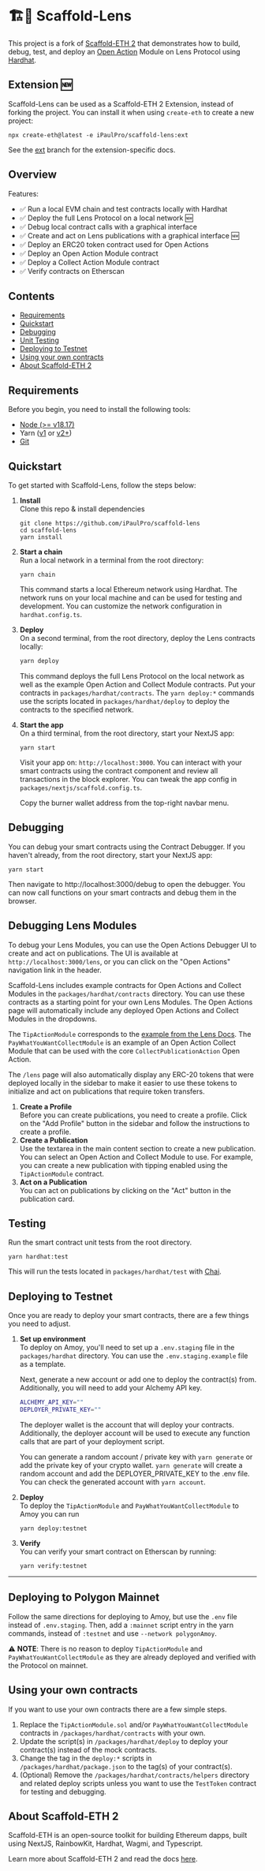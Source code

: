 # 🏗🌿 Scaffold-Lens

This project is a fork of [Scaffold-ETH 2](https://github.com/scaffold-eth/scaffold-eth-2) that demonstrates how to build, debug, test, and deploy an [Open Action](https://docs.lens.xyz/docs/publication-actions-aka-open-actions) Module on Lens Protocol using [Hardhat](https://hardhat.org/).

## Extension 🆕

Scaffold-Lens can be used as a Scaffold-ETH 2 Extension, instead of forking the project. You can install it when using `create-eth` to create a new project:

```shell
npx create-eth@latest -e iPaulPro/scaffold-lens:ext
```

See the [ext](https://github.com/iPaulPro/scaffold-lens/tree/ext) branch for the extension-specific docs.

## Overview

Features:
- ✅ Run a local EVM chain and test contracts locally with Hardhat
- ✅ Deploy the full Lens Protocol on a local network 🆕
- ✅ Debug local contract calls with a graphical interface
- ✅ Create and act on Lens publications with a graphical interface 🆕
- ✅ Deploy an ERC20 token contract used for Open Actions
- ✅ Deploy an Open Action Module contract
- ✅ Deploy a Collect Action Module contract
- ✅ Verify contracts on Etherscan

## Contents

- [Requirements](#requirements)
- [Quickstart](#quickstart)
- [Debugging](#debugging)
- [Unit Testing](#testing)
- [Deploying to Testnet](#deploying-to-testnet)
- [Using your own contracts](#using-your-own-contracts)
- [About Scaffold-ETH 2](#about-scaffold-eth-2)

## Requirements

Before you begin, you need to install the following tools:

- [Node (>= v18.17)](https://nodejs.org/en/download/)
- Yarn ([v1](https://classic.yarnpkg.com/en/docs/install/) or [v2+](https://yarnpkg.com/getting-started/install))
- [Git](https://git-scm.com/downloads)

## Quickstart

To get started with Scaffold-Lens, follow the steps below:

1. **Install**  
   Clone this repo & install dependencies
    ```shell
    git clone https://github.com/iPaulPro/scaffold-lens
    cd scaffold-lens
    yarn install
    ```

2. **Start a chain**  
   Run a local network in a terminal from the root directory:
    ```shell
    yarn chain
    ```

   This command starts a local Ethereum network using Hardhat. The network runs on your local machine and can be used for testing and development. You can customize the network configuration in `hardhat.config.ts`.

3. **Deploy**  
   On a second terminal, from the root directory, deploy the Lens contracts locally:
    ```bash
    yarn deploy
    ```

   This command deploys the full Lens Protocol on the local network as well as the example Open Action and Collect Module contracts. Put your contracts  in `packages/hardhat/contracts`. The `yarn deploy:*` commands use the scripts located in `packages/hardhat/deploy` to deploy the contracts to the specified network.

4. **Start the app**  
   On a third terminal, from the root directory, start your NextJS app:
    ```shell
    yarn start
    ```

   Visit your app on: `http://localhost:3000`. You can interact with your smart contracts using the contract component and review all transactions in the block explorer. You can tweak the app config in `packages/nextjs/scaffold.config.ts`.
   
   Copy the burner wallet address from the top-right navbar menu.

## Debugging

You can debug your smart contracts using the Contract Debugger. If you haven't already, from the root directory, start your NextJS app:
```shell
yarn start
```

Then navigate to http://localhost:3000/debug to open the debugger. You can now call functions on your smart contracts and debug them in the browser.

## Debugging Lens Modules

To debug your Lens Modules, you can use the Open Actions Debugger UI to create and act on publications. The UI is available at `http://localhost:3000/lens`, or you can click on the "Open Actions" navigation link in the header.

Scaffold-Lens includes example contracts for Open Actions and Collect Modules in the `packages/hardhat/contracts` directory. You can use these contracts as a starting point for your own Lens Modules. The Open Actions page will automatically include any deployed Open Actions and Collect Modules in the dropdowns.

The `TipActionModule` corresponds to the [example from the Lens Docs](https://www.lens.xyz/docs/primitives/publications/open-actions#creating-open-actions-example). The `PayWhatYouWantCollectModule` is an example of an Open Action Collect Module that can be used with the core `CollectPublicationAction` Open Action.

The `/lens` page will also automatically display any ERC-20 tokens that were deployed locally in the sidebar to make it easier to use these tokens to initialize and act on publications that require token transfers.

1. **Create a Profile**  
   Before you can create publications, you need to create a profile. Click on the "Add Profile" button in the sidebar and follow the instructions to create a profile.
2. **Create a Publication**  
   Use the textarea in the main content section to create a new publication. You can select an Open Action and Collect Module to use. For example, you can create a new publication with tipping enabled using the `TipActionModule` contract.
3. **Act on a Publication**  
   You can act on publications by clicking on the "Act" button in the publication card.

## Testing

Run the smart contract unit tests from the root directory.
```shell
yarn hardhat:test
```

This will run the tests located in `packages/hardhat/test` with [Chai](https://github.com/chaijs/chai).

## Deploying to Testnet

Once you are ready to deploy your smart contracts, there are a few things you need to adjust.

1. **Set up environment**  
   To deploy on Amoy, you'll need to set up a `.env.staging` file in the `packages/hardhat` directory. You can use the `.env.staging.example` file as a template.

   Next, generate a new account or add one to deploy the contract(s) from. Additionally, you will need to add your Alchemy API key.
   ```bash
   ALCHEMY_API_KEY=""
   DEPLOYER_PRIVATE_KEY=""
   ```

   The deployer wallet is the account that will deploy your contracts. Additionally, the deployer account will be used to execute any function calls that are part of your deployment script.

   You can generate a random account / private key with `yarn generate` or add the private key of your crypto wallet. `yarn generate` will create a random account and add the DEPLOYER_PRIVATE_KEY to the .env file. You can check the generated account with `yarn account`.

2. **Deploy**  
   To deploy the `TipActionModule` and `PayWhatYouWantCollectModule` to Amoy you can run

   ```shell
   yarn deploy:testnet
   ```

3. **Verify**  
   You can verify your smart contract on Etherscan by running:

   ```shell
   yarn verify:testnet
   ```
---

## Deploying to Polygon Mainnet

Follow the same directions for deploying to Amoy, but use the `.env` file instead of `.env.staging`. Then, add a `:mainnet` script entry in the yarn commands, instead of `:testnet` and use `--network polygonAmoy`.

⚠️ **NOTE**: There is no reason to deploy `TipActionModule` and `PayWhatYouWantCollectModule` as they are already deployed and verified with the Protocol on mainnet.

## Using your own contracts

If you want to use your own contracts there are a few simple steps. 

1. Replace the `TipActionModule.sol` and/or `PayWhatYouWantCollectModule` contracts in `/packages/hardhat/contracts` with your own. 
2. Update the script(s) in `/packages/hardhat/deploy` to deploy your contract(s) instead of the mock contracts.
3. Change the tag in the `deploy:*` scripts in `/packages/hardhat/package.json` to the tag(s) of your contract(s).
4. (Optional) Remove the `/packages/hardhat/contracts/helpers` directory and related deploy scripts unless you want to use the `TestToken` contract for testing and debugging.

## About Scaffold-ETH 2

Scaffold-ETH is an open-source toolkit for building Ethereum dapps, built using NextJS, RainbowKit, Hardhat, Wagmi, and Typescript.

Learn more about Scaffold-ETH 2 and read the docs [here](https://github.com/scaffold-eth/scaffold-eth-2).